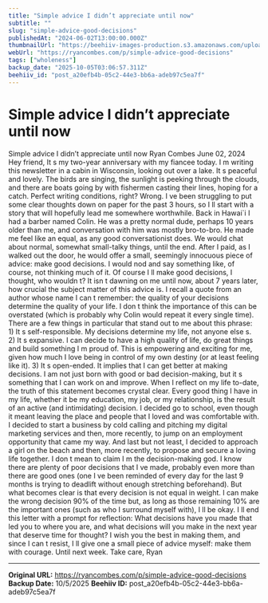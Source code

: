 ```yaml
---
title: "Simple advice I didn’t appreciate until now"
subtitle: ""
slug: "simple-advice-good-decisions"
publishedAt: "2024-06-02T13:00:00.000Z"
thumbnailUrl: "https://beehiiv-images-production.s3.amazonaws.com/uploads/asset/file/f5f912f8-ff1c-46c0-baa3-ebcb830f0ae0/frame-harirak-Ei_lQ6kTwiI-unsplash.jpg?t=1718473518"
webUrl: "https://ryancombes.com/p/simple-advice-good-decisions"
tags: ["wholeness"]
backup_date: "2025-10-05T03:06:57.311Z"
beehiiv_id: "post_a20efb4b-05c2-44e3-bb6a-adeb97c5ea7f"
---
```


# Simple advice I didn’t appreciate until now



Simple advice I didn’t appreciate until now Ryan Combes June 02, 2024 Hey friend, It s my two-year anniversary with my fiancee today. I m writing this newsletter in a cabin in Wisconsin, looking out over a lake. It s peaceful and lovely. The birds are singing, the sunlight is peeking through the clouds, and there are boats going by with fishermen casting their lines, hoping for a catch. Perfect writing conditions, right? Wrong. I ve been struggling to put some clear thoughts down on paper for the past 3 hours, so I ll start with a story that will hopefully lead me somewhere worthwhile. Back in Hawai`i I had a barber named Colin. He was a pretty normal dude, perhaps 10 years older than me, and conversation with him was mostly bro-to-bro. He made me feel like an equal, as any good conversationist does. We would chat about normal, somewhat small-talky things, until the end. After I paid, as I walked out the door, he would offer a small, seemingly innocuous piece of advice: make good decisions. I would nod and say something like, of course, not thinking much of it. Of course I ll make good decisions, I thought, who wouldn t? It isn t dawning on me until now, about 7 years later, how crucial the subject matter of this advice is. I recall a quote from an author whose name I can t remember: the quality of your decisions determine the quality of your life. I don t think the importance of this can be overstated (which is probably why Colin would repeat it every single time). There are a few things in particular that stand out to me about this phrase: 1) It s self-responsible. My decisions determine my life, not anyone else s. 2) It s expansive. I can decide to have a high quality of life, do great things and build something I m proud of. This is empowering and exciting for me, given how much I love being in control of my own destiny (or at least feeling like it). 3) It s open-ended. It implies that I can get better at making decisions. I am not just born with good or bad decision-making, but it s something that I can work on and improve. When I reflect on my life to-date, the truth of this statement becomes crystal clear. Every good thing I have in my life, whether it be my education, my job, or my relationship, is the result of an active (and intimidating) decision. I decided go to school, even though it meant leaving the place and people that I loved and was comfortable with. I decided to start a business by cold calling and pitching my digital marketing services and then, more recently, to jump on an employment opportunity that came my way. And last but not least, I decided to approach a girl on the beach and then, more recently, to propose and secure a loving life together. I don t mean to claim I m the decision-making god. I know there are plenty of poor decisions that I ve made, probably even more than there are good ones (one I ve been reminded of every day for the last 9 months is trying to deadlift without enough stretching beforehand). But what becomes clear is that every decision is not equal in weight. I can make the wrong decision 90% of the time but, as long as those remaining 10% are the important ones (such as who I surround myself with), I ll be okay. I ll end this letter with a prompt for reflection: What decisions have you made that led you to where you are, and what decisions will you make in the next year that deserve time for thought? I wish you the best in making them, and since I can t resist, I ll give one a small piece of advice myself: make them with courage. Until next week. Take care, Ryan

---

**Original URL:** https://ryancombes.com/p/simple-advice-good-decisions
**Backup Date:** 10/5/2025
**Beehiiv ID:** post_a20efb4b-05c2-44e3-bb6a-adeb97c5ea7f
